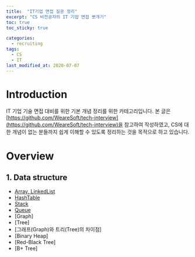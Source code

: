 ```yaml
---
title:  "IT기업 면접 질문 정리"
excerpt: "CS 비전공자의 IT 기업 면접 뽀개기"
toc: true
toc_sticky: true

categories:
  - recruiting
tags:
  - CS
  - IT
last_modified_at: 2020-07-07
---
```


# Introduction

IT 기업 기술 면접 대비를 위한 기본 개념 정리를 위한 카테고리입니다. 본 글은 [https://github.com/WeareSoft/tech-interview](https://github.com/WeareSoft/tech-interview)을 참고하여 작성하였고, CS에 대한 개념이 없는 분들까지 쉽게 이해할 수 있도록 정리하는 것을 목적으로 하고 있습니다.

# Overview

## 1. Data structure
- [Array, LinkedList](https://inhyeokyoo.github.io/recruiting/Array-LinkedList-post/)
- [HashTable](https://inhyeokyoo.github.io/recruiting/HashTable-post/)
- [Stack](https://inhyeokyoo.github.io/recruiting/stack-post/)
- [Queue](https://inhyeokyoo.github.io/recruiting/queue-post/)
- [Graph]
- [Tree]
- [그래프(Graph)와 트리(Tree)의 차이점]
- [Binary Heap]
- [Red-Black Tree]
- [B+ Tree]

